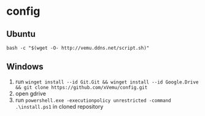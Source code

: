 # config

## Ubuntu
`bash -c "$(wget -O- http://vemu.ddns.net/script.sh)"`

## Windows
1. run `winget install --id Git.Git && winget install --id Google.Drive && git clone https://github.com/xVemu/config.git`
2. open gdrive
3. run `powershell.exe -executionpolicy unrestricted -command .\install.ps1` in cloned repository